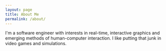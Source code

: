 ```yaml
---
layout: page
title: About Me
permalink: /about/
---
```


I'm a software engineer with interests in real-time, interactive graphics and emerging methods of human-computer interaction. I like putting that junk in video games and simulations.
